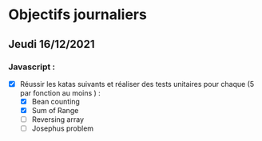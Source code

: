 # Objectifs journaliers

## Jeudi 16/12/2021


### Javascript :

* [X] Réussir les katas suivants et réaliser des tests unitaires pour chaque (5  par fonction au moins ) :
    * [X] Bean counting
    * [X] Sum of Range
    * [ ] Reversing array
    * [ ] Josephus problem
